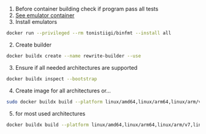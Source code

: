 1. Before container building check if program pass all tests
2. [See emulator container](https://github.com/tonistiigi/binfmt#installing-emulators)
3. Install emulators
```bash
docker run --privileged --rm tonistiigi/binfmt --install all
```
2. Create builder
```bash
docker buildx create --name rewrite-builder --use
```
3. Ensure if all needed architectures are supported
```bash
docker buildx inspect --bootstrap
```
4. Create image for all architectures or...
```bash
sudo docker buildx build --platform linux/amd64,linux/arm64,linux/arm/v7,linux/arm/v8,linux/arm/v6,linux/386 -t koszalix/rewrite-helper:latest --push .

```
5. for most used architectures
```bash
docker buildx build --platform linux/amd64,linux/arm64,linux/arm/v7,linux/arm/v8 -t koszalix/rewrite-helper:latest --push .

```